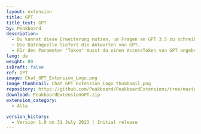 ```yaml
---
layout: extension
title: GPT
title_text: GPT
by: Peakboard
description: 
  - Du kannst diese Erweiterung nutzen, um Fragen an GPT 3.5 zu schreiben.
  - Die Datenquelle liefert die Antworten von GPT.
  - Für den Parameter "Token" musst du einen AccessToken von GPT angeben. Diesen erhältst du im API-Bereich von OpenAI.
lang: de
weight: 80
isDraft: false
ref: GPT
image: Chat_GPT_Extension_Logo.png
image_thumbnail: Chat_GPT_Extension_Logo_thumbnail.png
repository: https://github.com/Peakboard/PeakboardExtensions/tree/master/GPT
download: PeakboardExtensionGPT.zip
extension_category:
  - Alle

version_history:
  - Version 1.0 on 31 July 2023 | Initial release
---
```

